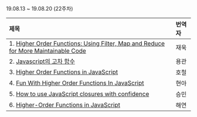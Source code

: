 19.08.13 ~ 19.08.20 (22주차)

|     제목     |    번역자    |
| :---------- | :--------- |
| 1. [Higher Order Functions: Using Filter, Map and Reduce for More Maintainable Code](https://www.freecodecamp.org/news/higher-order-functions-in-javascript-d9101f9cf528/) | 재욱 |
| 2. [Javascript의 고차 함수](https://github.com/Lee-hyuna/33-js-concepts-kr/wiki/higher-order-functions-in-javascript) | 용관 |
| 3. [Higher Order Functions in JavaScript](https://github.com/Lee-hyuna/33-js-concepts-kr/wiki/Higher-Order-Functions-in-JavaScript_1) | 호철 |
| 4. [Fun With Higher Order Functions In JavaScript](https://github.com/Lee-hyuna/33-js-concepts-kr/wiki/Fun-With-Higher-Order-Functions-In-JavaScript) | 현아 |
| 5. [How to use JavaScript closures with confidence](https://hackernoon.com/how-to-use-javascript-closures-with-confidence-85cd1f841a6b) | 승민 |
| 6. [Higher-Order Functions in JavaScript](https://www.sitepoint.com/higher-order-functions-javascript/) | 해연 |